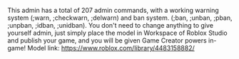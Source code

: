 This admin has a total of 207 admin commands, with a working warning system (;warn, ;checkwarn, ;delwarn) and ban system. (;ban, ;unban, ;pban, ;unpban, ;idban, ;unidban). You don't need to change anything to give yourself admin, just simply place the model in Workspace of Roblox Studio and publish your game, and you will be given Game Creator powers in-game! Model link: https://www.roblox.com/library/4483158882/
